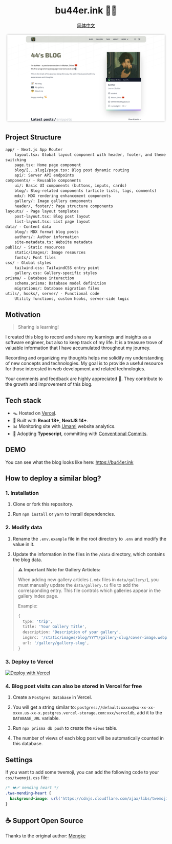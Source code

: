 <h1 align="center">bu44er.ink 🧑‍💻</h1>

<div align="center">

[简体中文](./README_zh-CN.md)

</div>

<img style="border-radius: 6px" src="./public/static/images/home-page.png">

## Project Structure

```
app/ - Next.js App Router
    layout.tsx: Global layout component with header, footer, and theme switching
    page.tsx: Home page component
    blog/[...slug]/page.tsx: Blog post dynamic routing
    api/: Server API endpoints
components/ - Reusable components
    ui/: Basic UI components (buttons, inputs, cards)
    blog/: Blog-related components (article lists, tags, comments)
    mdx/: MDX rendering enhancement components
    gallery/: Image gallery components
    header/, footer/: Page structure components
layouts/ - Page layout templates
    post-layout.tsx: Blog post layout
    list-layout.tsx: List page layout
data/ - Content data
    blog/: MDX format blog posts
    authors/: Author information
    site-metadata.ts: Website metadata
public/ - Static resources
    static/images/: Image resources
    fonts/: Font files
css/ - Global styles
    tailwind.css: TailwindCSS entry point
    gallery.css: Gallery-specific styles
prisma/ - Database interaction
    schema.prisma: Database model definition
    migrations/: Database migration files
utils/, hooks/, server/ - Functional code
    Utility functions, custom hooks, server-side logic
```

## Motivation

> Sharing is learning!

I created this blog to record and share my learnings and insights as a software engineer, but also to keep track of my life. It is a treasure trove of valuable information that I have accumulated throughout my journey.

Recording and organizing my thoughts helps me solidify my understanding of new concepts and technologies. My goal is to provide a useful resource for those interested in web development and related technologies.

Your comments and feedback are highly appreciated 🍻. They contribute to the growth and improvement of this blog.

## Tech stack

- 🪤 Hosted on [Vercel](https://vercel.com/).
- 🧱 Built with **React 18+**, **NextJS 14+**.
- 📊 Monitoring site with [Umami](https://umami.is/) website analytics.
- 🎉 Adopting **Typescript**, committing with [Conventional Commits](https://www.conventionalcommits.org/).

## DEMO

You can see what the blog looks like here: <https://bu44er.ink>

## How to deploy a similar blog?

### 1. Installation

1. Clone or fork this repository.

2. Run `npm install` or `yarn` to install dependencies.

### 2. Modify data

1. Rename the `.env.example` file in the root directory to `.env` and modify the value in it.

2. Update the information in the files in the `/data` directory, which contains the blog data.

> **⚠️ Important Note for Gallery Articles:**
>
> When adding new gallery articles (`.mdx` files in `data/gallery/`), you must manually update the `data/gallery.ts` file to add the corresponding entry. This file controls which galleries appear in the gallery index page.
>
> Example:
>
> ```typescript
> {
>   type: 'trip',
>   title: 'Your Gallery Title',
>   description: 'Description of your gallery',
>   imgSrc: '/static/images/blog/YYYY/gallery-slug/cover-image.webp',
>   url: '/gallery/gallery-slug',
> }
> ```

### 3. Deploy to Vercel

[![Deploy with Vercel](https://vercel.com/button)](https://vercel.com/new/clone?repository-url=https%3A%2F%2Fgithub.com%2Fmk965%2Fmengke.me&env=NEXT_PUBLIC_GISCUS_REPO,NEXT_PUBLIC_GISCUS_REPOSITORY_ID,NEXT_PUBLIC_GISCUS_CATEGORY,NEXT_PUBLIC_GISCUS_CATEGORY_ID,NEXT_UMAMI_ID,SPOTIFY_CLIENT_ID,SPOTIFY_CLIENT_SECRET,SPOTIFY_REFRESH_TOKEN,DATABASE_URL,GITHUB_API_TOKEN&envDescription=Giscus%5CUmami%5CSpotify%5CData%5CGithub&envLink=https%3A%2F%2Fgithub.com%2Fmk965%2Fmengke.me%2Fblob%2Fmain%2F.env.example&project-name=mengke-me-blog&repository-name=mengke-me-blog&demo-title=mengke.me&demo-description=Mengke's%20blog%20-%20Mengke's%20coding%20journey&demo-url=https%3A%2F%2Fwww.mengke.me%2F&demo-image=https%3A%2F%2Fwww.mengke.me%2Fstatic%2Fimages%2Fhome_page.webp)

### 4. Blog post visits can also be stored in Vercel for free

1. Create a `Postgres Database` in Vercel.

2. You will get a string similar to: `postgres://default:xxxxx@xx-xx-xx-xxxx.us-xx-x.postgres.vercel-storage.com:xxx/verceldb`, add it to the `DATABASE_URL` variable.

3. Run `npx prisma db push` to create the `views` table.

4. The number of views of each blog post will be automatically counted in this database.

## Settings

If you want to add some twemoji, you can add the following code to your `css/twemoji.css` file:

```css
/* ❤️‍🩹 mending heart */
.twa-mending-heart {
  background-image: url('https://cdnjs.cloudflare.com/ajax/libs/twemoji/14.0.2/svg/2764-fe0f-200d-1fa79.svg');
}
```

## ☕️ Support Open Source

Thanks to the original author: [Mengke](https://github.com/mengke)
